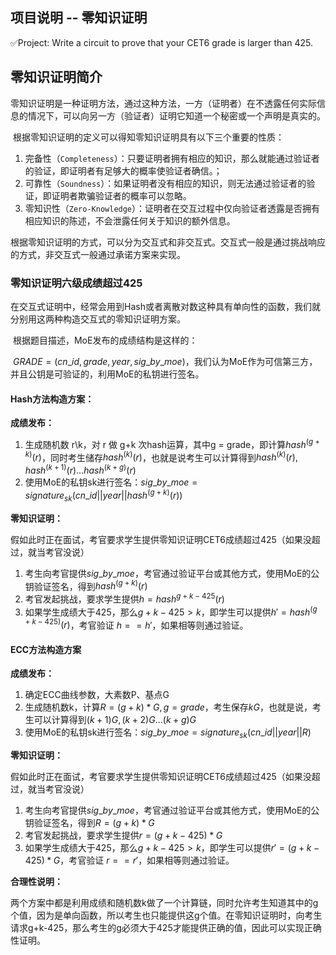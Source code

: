 ## 项目说明 -- 零知识证明

✅Project: Write a circuit to prove that your CET6 grade is larger than 425.



## 零知识证明简介

​		零知识证明是一种证明方法，通过这种方法，一方（证明者）在不透露任何实际信息的情况下，可以向另一方（验证者）证明它知道一个秘密或一个声明是真实的。

​		根据零知识证明的定义可以得知零知识证明具有以下三个重要的性质：

1. 完备性（`Completeness`）：只要证明者拥有相应的知识，那么就能通过验证者的验证，即证明者有足够大的概率使验证者确信。；
2. 可靠性（`Soundness`）：如果证明者没有相应的知识，则无法通过验证者的验证，即证明者欺骗验证者的概率可以忽略。
3. 零知识性（`Zero-Knowledge`）：证明者在交互过程中仅向验证者透露是否拥有相应知识的陈述，不会泄露任何关于知识的额外信息。



​		根据零知识证明的方式，可以分为交互式和非交互式。交互式一般是通过挑战响应的方式，非交互式一般通过承诺方案来实现。



### 零知识证明六级成绩超过425

​		在交互式证明中，经常会用到Hash或者离散对数这种具有单向性的函数，我们就分别用这两种构造交互式的零知识证明方案。

​		根据题目描述，MoE发布的成绩结构是这样的：

​		$GRADE = (cn\_id,grade,year,sig\_by\_moe)$，我们认为MoE作为可信第三方，并且公钥是可验证的，利用MoE的私钥进行签名。



#### Hash方法构造方案：

**成绩发布：**

1. 生成随机数 r\k，对 r 做 g+k 次hash运算，其中g = grade，即计算$hash^{(g+k)}(r)$，同时考生储存$hash^{(k)}(r)$，也就是说考生可以计算得到$hash^{(k)}(r),hash^{(k+1)}(r)...hash^{(k+g)}(r)$
2. 使用MoE的私钥sk进行签名：$sig\_by\_moe = signature_{sk}(cn\_id||year||hash^{(g+k)}(r))$



**零知识证明：**

假如此时正在面试，考官要求学生提供零知识证明CET6成绩超过425（如果没超过，就当考官没说）

1. 考生向考官提供$sig\_by\_moe$，考官通过验证平台或其他方式，使用MoE的公钥验证签名，得到$hash^{(g+k)}(r)$
2. 考官发起挑战，要求学生提供$h=hash^{g+k-425}(r)$
3. 如果学生成绩大于425，那么$g+k-425>k$，即学生可以提供$h'=hash^{(g+k-425)}(r)$，考官验证 $h==h'$，如果相等则通过验证。



#### ECC方法构造方案

**成绩发布：**

1. 确定ECC曲线参数，大素数P、基点G
2. 生成随机数k，计算$R=(g+k)*G,g=grade$，考生保存$kG$，也就是说，考生可以计算得到$(k+1)G,(k+2)G...(k+g)G$
3. 使用MoE的私钥sk进行签名：$sig\_by\_moe = signature_{sk}(cn\_id||year||R)$



**零知识证明：**

假如此时正在面试，考官要求学生提供零知识证明CET6成绩超过425（如果没超过，就当考官没说）

1. 考生向考官提供$sig\_by\_moe$，考官通过验证平台或其他方式，使用MoE的公钥验证签名，得到$R=(g+k)*G$
2. 考官发起挑战，要求学生提供$r=(g+k-425)*G$
3. 如果学生成绩大于425，那么$g+k-425>k$，即学生可以提供$r'=(g+k-425)*G$，考官验证 $r==r'$，如果相等则通过验证。



**合理性说明：**

​		两个方案中都是利用成绩和随机数k做了一个计算链，同时允许考生知道其中的g个值，因为是单向函数，所以考生也只能提供这g个值。在零知识证明时，向考生请求g+k-425，那么考生的g必须大于425才能提供正确的值，因此可以实现正确性证明。